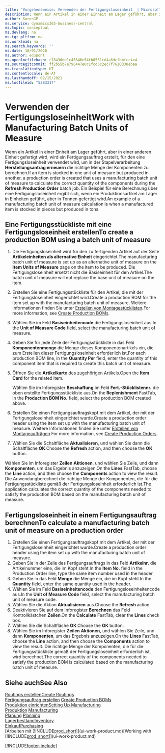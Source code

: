 ```yaml
---
title: 'Vorgehensweise: Verwenden der Fertigungsloseinheit  | Microsoft Docs'
description: Wenn ein Artikel in einer Einheit am Lager geführt, aber in einer anderen Einheit gefertigt wird, kann ein Fertigungsauftrag erstellt werden, für den eine Fertigungsloseinheit verwendet wird, um in der Stapelverarbeitung  FA berechnen die richtige Menge der Komponenten zu berechnen. Ein Beispiel für eine Berechnung über eine Fertigungsloseinheit ergibt sich, wenn ein Produktionsartikel am Lager in Einheiten geführt, aber in Tonnen gefertigt wird.
author: SorenGP
ms.service: dynamics365-business-central
ms.topic: conceptual
ms.devlang: na
ms.tgt_pltfrm: na
ms.workload: na
ms.search.keywords: ''
ms.date: 10/01/2020
ms.author: edupont
ms.openlocfilehash: c78430de1c45646e54fb8551cd4a8dcfbbfcc4e4
ms.sourcegitcommit: ff2b55b7e790447e0c1fcd5c2ec7f7610338ebaa
ms.translationtype: HT
ms.contentlocale: de-AT
ms.lasthandoff: 02/15/2021
ms.locfileid: "5383317"
---
```

# <a name="work-with-manufacturing-batch-units-of-measure"></a><span data-ttu-id="eb4e4-104">Verwenden der Fertigungsloseinheit</span><span class="sxs-lookup"><span data-stu-id="eb4e4-104">Work with Manufacturing Batch Units of Measure</span></span>
<span data-ttu-id="eb4e4-105">Wenn ein Artikel in einer Einheit am Lager geführt, aber in einer anderen Einheit gefertigt wird, wird ein Fertigungsauftrag erstellt, für den eine Fertigungsloseinheit verwendet wird, um in der Stapelverarbeitung **Herstellungsantrag erneuern** die richtige Menge der Komponenten zu berechnen.</span><span class="sxs-lookup"><span data-stu-id="eb4e4-105">If an item is stocked in one unit of measure but produced in another, a production order is created that uses a manufacturing batch unit of measure to calculate the correct quantity of the components during the **Refresh Production Order** batch job.</span></span> <span data-ttu-id="eb4e4-106">Ein Beispiel für eine Berechnung über eine Fertigungsloseinheit ergibt sich, wenn ein Produktionsartikel am Lager in Einheiten geführt, aber in Tonnen gefertigt wird.</span><span class="sxs-lookup"><span data-stu-id="eb4e4-106">An example of a manufacturing batch unit of measure calculation is when a manufactured item is stocked in pieces but produced in tons.</span></span>  

## <a name="to-create-a-production-bom-using-a-batch-unit-of-measure"></a><span data-ttu-id="eb4e4-107">Eine Fertigungsstückliste mit eine Fertigungsloseinheit erstellen</span><span class="sxs-lookup"><span data-stu-id="eb4e4-107">To create a production BOM using a batch unit of measure</span></span>  
1.  <span data-ttu-id="eb4e4-108">Die Fertigungsloseinheit wird für den zu fertigenden Artikel auf der Seite **Artikeleinheiten als alternative Einheit** eingerichtet.</span><span class="sxs-lookup"><span data-stu-id="eb4e4-108">The manufacturing batch unit of measure is set up as an alternative unit of measure on the **Item Units of Measure** page on the item to be produced.</span></span> <span data-ttu-id="eb4e4-109">Die Fertigungsloseinheit ersetzt nicht die Basiseinheit für den Artikel.</span><span class="sxs-lookup"><span data-stu-id="eb4e4-109">The batch unit of measure will not replace the base unit of measure on the item.</span></span>  
2.  <span data-ttu-id="eb4e4-110">Erstellen Sie eine Fertigungsstückliste für den Artikel, die mit der Fertigungsloseinheit eingerichtet wird.</span><span class="sxs-lookup"><span data-stu-id="eb4e4-110">Create a production BOM for the item set up with the manufacturing batch unit of measure.</span></span> <span data-ttu-id="eb4e4-111">Weitere Informationen finden Sie unter [Erstellen von Montagestücklisten](production-how-to-create-production-boms.md).</span><span class="sxs-lookup"><span data-stu-id="eb4e4-111">For more information, see [Create Production BOMs](production-how-to-create-production-boms.md).</span></span>  
3.  <span data-ttu-id="eb4e4-112">Wählen Sie im Feld **Basiseinheitencode** die Fertigungsloseinheit aus.</span><span class="sxs-lookup"><span data-stu-id="eb4e4-112">In the **Unit of Measure Code** field, select the manufacturing batch unit of measure.</span></span>  
4.  <span data-ttu-id="eb4e4-113">Geben Sie für jede Zeile der Fertigungsstückliste in das Feld **Komponentenmenge** die Menge dieses Komponentenartikels ein, die zum Erstellen dieser Fertigungsloseinheit erforderlich ist.</span><span class="sxs-lookup"><span data-stu-id="eb4e4-113">For each production BOM line, in the **Quantity Per** field, enter the quantity of this component item that is required to create this batch unit of measure.</span></span>  
5.  <span data-ttu-id="eb4e4-114">Öffnen Sie die  **Artikelkarte** des zugehörigen Artikels.</span><span class="sxs-lookup"><span data-stu-id="eb4e4-114">Open the **Item Card** for the related item.</span></span>  

    <span data-ttu-id="eb4e4-115">Wählen Sie im Inforegister **Beschaffung** im Feld **Fert.-Stücklistennr.** die oben erstellte Fertigungsstückliste aus.</span><span class="sxs-lookup"><span data-stu-id="eb4e4-115">On the **Replenishment** FastTab, in the **Production BOM No.** field, select the production BOM created above.</span></span>  
6.  <span data-ttu-id="eb4e4-116">Erstellen Sie einen Fertigungsauftragskopf mit dem Artikel, der mit der Fertigungsloseinheit eingerichtet wurde.</span><span class="sxs-lookup"><span data-stu-id="eb4e4-116">Create a production order header using the item set up with the manufacturing batch unit of measure.</span></span> <span data-ttu-id="eb4e4-117">Weitere Informationen finden Sie unter [Erstellen von Montageaufträgen](production-how-to-create-production-orders.md).</span><span class="sxs-lookup"><span data-stu-id="eb4e4-117">For more information, see [Create Production Orders](production-how-to-create-production-orders.md).</span></span>  
7.  <span data-ttu-id="eb4e4-118">Wählen Sie die Schaltfläche **Aktualisieren**, und wählen Sie dann die Schaltfläche **OK**.</span><span class="sxs-lookup"><span data-stu-id="eb4e4-118">Choose the **Refresh** action, and then choose  the **OK** button.</span></span>  

<span data-ttu-id="eb4e4-119">Wählen Sie im Inforegister **Zeilen** **Aktionen**, und wählen Sie Zeile, und dann **Komponenten**, um das Ergebnis anzuzeigen.</span><span class="sxs-lookup"><span data-stu-id="eb4e4-119">On the **Lines** FastTab, choose the **Line** action, and then choose the **Components** action to view the result.</span></span> <span data-ttu-id="eb4e4-120">Die Anwendungberechnet die richtige Menge der Komponenten, die für die Fertigungsstückliste gemäß der Fertigungsloseinheit erforderlich ist.</span><span class="sxs-lookup"><span data-stu-id="eb4e4-120">The application calculates the correct quantity of the components needed to satisfy the production BOM based on the manufacturing batch unit of measure.</span></span>  

## <a name="to-calculate-a-manufacturing-batch-unit-of-measure-on-a-production-order"></a><span data-ttu-id="eb4e4-121">Fertigungsloseinheit in einem Fertigungsauftrag berechnen</span><span class="sxs-lookup"><span data-stu-id="eb4e4-121">To calculate a manufacturing batch unit of measure on a production order</span></span>  
1.  <span data-ttu-id="eb4e4-122">Erstellen Sie einen Fertigungsauftragskopf mit dem Artikel, der mit der Fertigungsloseinheit eingerichtet wurde.</span><span class="sxs-lookup"><span data-stu-id="eb4e4-122">Create a production order header using the item set up with the manufacturing batch unit of measure.</span></span>  
2.  <span data-ttu-id="eb4e4-123">Geben Sie in der Zeile des Fertigungsauftrags in das Feld **Artikelnr.** die Artikelnummer eine, die im Kopf steht.</span><span class="sxs-lookup"><span data-stu-id="eb4e4-123">In the **Item No.** field in the Production Order line, type the same item number used in the header.</span></span>  
3.  <span data-ttu-id="eb4e4-124">Geben Sie in das Feld **Menge** die Menge ein, die im Kopf steht.</span><span class="sxs-lookup"><span data-stu-id="eb4e4-124">In the **Quantity** field, enter the same quantity used in the header.</span></span>  
4.  <span data-ttu-id="eb4e4-125">Wählen Sie im Feld **Basiseinheitencode** den Fertigungsloseinheitencode aus.</span><span class="sxs-lookup"><span data-stu-id="eb4e4-125">In the **Unit of Measure Code** field, select the manufacturing batch unit of measure code.</span></span>  
5.  <span data-ttu-id="eb4e4-126">Wählen Sie die Aktion **Aktualisieren** aus.</span><span class="sxs-lookup"><span data-stu-id="eb4e4-126">Choose the **Refresh** action.</span></span>
6.  <span data-ttu-id="eb4e4-127">Deaktivieren Sie auf dem Inforegister **Berechnen** das Feld Kontrollkästchen **Zeilen**.</span><span class="sxs-lookup"><span data-stu-id="eb4e4-127">On the **Calculate** FastTab, clear the **Lines** check box.</span></span>  
7.  <span data-ttu-id="eb4e4-128">Wählen Sie die Schaltfläche **OK**.</span><span class="sxs-lookup"><span data-stu-id="eb4e4-128">Choose the **OK** button.</span></span>  
8.  <span data-ttu-id="eb4e4-129">Wählen Sie im Inforegister **Zeilen** **Aktionen**, und wählen Sie Zeile, und dann **Komponenten**, um das Ergebnis anzuzeigen.</span><span class="sxs-lookup"><span data-stu-id="eb4e4-129">On the **Lines** FastTab, choose the **Line** action, and then choose the **Components** action to view the result.</span></span> <span data-ttu-id="eb4e4-130">Die richtige Menge der Komponenten, die für die Fertigungsstückliste gemäß der Fertigungsloseinheit erforderlich ist, wird berechnet.</span><span class="sxs-lookup"><span data-stu-id="eb4e4-130">The correct quantity of the components needed to satisfy the production BOM is calculated based on the manufacturing batch unit of measure.</span></span>  

## <a name="see-also"></a><span data-ttu-id="eb4e4-131">Siehe auch</span><span class="sxs-lookup"><span data-stu-id="eb4e4-131">See Also</span></span>  
[<span data-ttu-id="eb4e4-132">Routings erstellen</span><span class="sxs-lookup"><span data-stu-id="eb4e4-132">Create Routings</span></span>](production-how-to-create-routings.md)  
<span data-ttu-id="eb4e4-133">[Fertigungsauftrag erstellen](production-how-to-create-production-boms.md)   </span><span class="sxs-lookup"><span data-stu-id="eb4e4-133">[Create Production BOMs](production-how-to-create-production-boms.md)   </span></span>  
[<span data-ttu-id="eb4e4-134">Produktion einrichten</span><span class="sxs-lookup"><span data-stu-id="eb4e4-134">Setting Up Manufacturing</span></span>](production-configure-production-processes.md)  
<span data-ttu-id="eb4e4-135">[Produktion](production-manage-manufacturing.md)  </span><span class="sxs-lookup"><span data-stu-id="eb4e4-135">[Manufacturing](production-manage-manufacturing.md)  </span></span>  
<span data-ttu-id="eb4e4-136">[Planung](production-planning.md) </span><span class="sxs-lookup"><span data-stu-id="eb4e4-136">[Planning](production-planning.md) </span></span>  
[<span data-ttu-id="eb4e4-137">Lagerbesttand</span><span class="sxs-lookup"><span data-stu-id="eb4e4-137">Inventory</span></span>](inventory-manage-inventory.md)  
[<span data-ttu-id="eb4e4-138">Einkauf</span><span class="sxs-lookup"><span data-stu-id="eb4e4-138">Purchasing</span></span>](purchasing-manage-purchasing.md)  
<span data-ttu-id="eb4e4-139">[Arbeiten mit [!INCLUDE[prod_short](includes/prod_short.md)]](ui-work-product.md)</span><span class="sxs-lookup"><span data-stu-id="eb4e4-139">[Working with [!INCLUDE[prod_short](includes/prod_short.md)]](ui-work-product.md)</span></span>  


[!INCLUDE[footer-include](includes/footer-banner.md)]